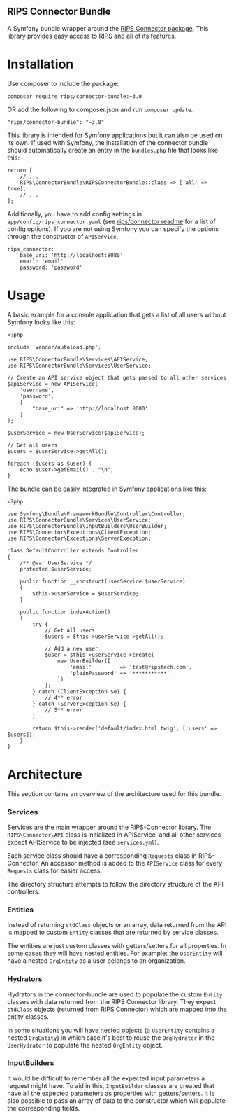 RIPS Connector Bundle
---

A Symfony bundle wrapper around the [RIPS Connector package](https://github.com/rips/php-connector).
This library provides easy access to RIPS and all of its features.

# Installation

Use composer to include the package:

    composer require rips/connector-bundle:~3.0

OR add the following to composer.json and run `composer update`.

    "rips/connector-bundle": "~3.0"

This library is intended for Symfony applications but it can also be used on its own.
If used with Symfony, the installation of the connector bundle should automatically create an entry in the `bundles.php` file that looks like this:

    return [
        // ...
        RIPS\ConnectorBundle\RIPSConnectorBundle::class => ['all' => true],	
        // ...
    ];

Additionally, you have to add config settings in `app/config/rips_connector.yaml` (see [rips/connector readme](https://github.com/rips/php-connector#user-content-configoptions) for a list of config options).
If you are not using Symfony you can specify the options through the constructor of `APIService`.

    rips_connector:
        base_uri: 'http://localhost:8080'
        email: 'email'
        password: 'password'

# Usage

A basic example for a console application that gets a list of all users without Symfony looks like this:
    
    <?php
    
    include 'vendor/autoload.php';
    
    use RIPS\ConnectorBundle\Services\APIService;
    use RIPS\ConnectorBundle\Services\UserService;
    
    // Create an API service object that gets passed to all other services
    $apiService = new APIService(
        'username',
        'password',
        [
            "base_uri" => 'http://localhost:8080'
        ]
    );
    
    $userService = new UserService($apiService);
    
    // Get all users
    $users = $userService->getAll();
    
    foreach ($users as $user) {
        echo $user->getEmail() . "\n";
    }


The bundle can be easily integrated in Symfony applications like this:

    <?php
    
    use Symfony\Bundle\FrameworkBundle\Controller\Controller;
    use RIPS\ConnectorBundle\Services\UserService;
    use RIPS\ConnectorBundle\InputBuilders\UserBuilder;
    use RIPS\Connector\Exceptions\ClientException;
    use RIPS\Connector\Exceptions\ServerExecption;
    
    class DefaultController extends Controller
    {
        /** @var UserService */
        protected $userService;
        
        public function __construct(UserService $userService)
        {
            $this->userService = $userService;
        }
        
        public function indexAction()
        {
            try {
                // Get all users
                $users = $this->userService->getAll();

                // Add a new user
                $user = $this->userService->create(
                    new UserBuilder([
                    	'email'         => 'test@ripstech.com',
                    	'plainPassword' => '***********'
                    ])
                );
            } catch (ClientException $e) {
                // 4** error
            } catch (ServerException $e) {
                // 5** error
            }
            
            return $this->render('default/index.html.twig', ['users' => $users]);
        }
    }

# Architecture

This section contains an overview of the architecture used for this bundle.

### Services

Services are the main wrapper around the RIPS-Connector library. The `RIPS\Connector\API` class is initialized in APIService, and all other services expect APIService to be injected (see `services.yml`).

Each service class should have a corresponding `Requests` class in RIPS-Connector. An accessor method is added to the `APIService` class for every `Requests` class for easier access.

The directory structure attempts to follow the directory structure of the API controllers.

### Entities

Instead of returning `stdClass` objects or an array, data returned from the API is mapped to custom `Entity` classes that are returned by service classes.

The entities are just custom classes with getters/setters for all properties. In some cases they will have nested entities. For example: the `UserEntity` will have a nested `OrgEntity` as a user belongs to an organization.

### Hydrators

Hydrators in the connector-bundle are used to populate the custom `Entity` classes with data returned from the RIPS Connector library. They expect `stdClass` objects (returned from RIPS Connector) which are mapped into the entity classes.

In some situations you will have nested objects (a `UserEntity` contains a nested `OrgEntity`) in which case it's best to reuse the `OrgHydrator` in the `UserHydrator` to populate the nested `OrgEntity` object.

### InputBuilders

It would be difficult to remember all the expected input parameters a request might have. To aid in this, `InputBuilder` classes are created that have all the expected parameters as properties with getters/setters. It is also possible to pass an array of data to the constructor which will populate the corresponding fields.

